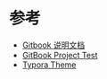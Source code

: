 # 参考

* [Gitbook 说明文档](https://www.mapull.com/gitbook/comscore/)
* [GitBook Project Test](https://ymcatar.gitbooks.io/gitbook-test/content/)
* [Typora Theme](https://theme.typoraio.cn)